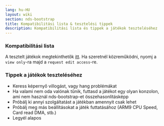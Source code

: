 ```yaml
---
lang: hu-HU
layout: wiki
section: nds-bootstrap
title: Kompatibilitási lista & tesztelési tippek
description: Kompatibilitási lista és tippek a játékok teszteléséhez
---
```


### Kompatibilitási lista
A tesztelt játékok megtekinthetők [itt](https://docs.google.com/spreadsheets/d/1LRTkXOUXraTMjg1eedz_f7b5jiuyMv2x6e_jY_nyHSc/). Ha szeretnél közreműködni, nyomj a `view only`-ra majd a `request edit access`-re.

### Tippek a játékok teszteléséhez
- Keress képernyő villogást, vagy hang problémákat
- Ha valami nem oda valónak tűnik, futtasd a játékot egy olyan konzolon, ami nem használ nds-bootstrap-et összehasonlításképp
- Próbálj ki annyi szolgáltatást a játékban amennyit csak lehet
- Próbálj meg más beállításokat a játék futtatásához (ARM9 CPU Speed, Card read DMA, stb.)
- Legyél alapos
